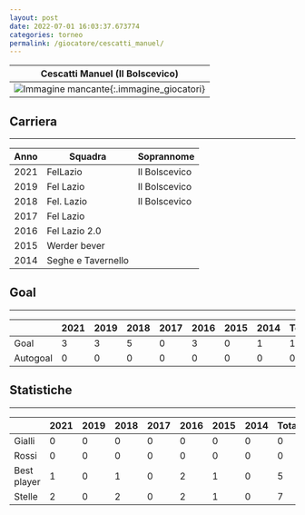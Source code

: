 ```yaml
---
layout: post
date: 2022-07-01 16:03:37.673774
categories: torneo
permalink: /giocatore/cescatti_manuel/
---
```

<link rel='stylesheets' href='./../assets/giocatori.css'>

| Cescatti Manuel (Il Bolscevico) |
|:-----:|
| ![Immagine mancante]('./../../assets/giocatori/cescatti_manuel.png){:.immagine_giocatori} |


## Carriera
----

|Anno|Squadra|Soprannome|
|:---:|---|---|
|2021|FelLazio|Il Bolscevico|
|2019|Fel Lazio|Il Bolscevico|
|2018|Fel. Lazio|Il Bolscevico|
|2017|Fel Lazio||
|2016|Fel Lazio 2.0||
|2015|Werder bever||
|2014|Seghe e Tavernello||


## Goal
----

| |2021|2019|2018|2017|2016|2015|2014| Totale |
|---|---|---|---|---|---|---|---|---|
|Goal|3|3|5|0|3|0|1|15|
|Autogoal|0|0|0|0|0|0|0|0|


## Statistiche
----

| |2021|2019|2018|2017|2016|2015|2014| Totale |
|---|---|---|---|---|---|---|---|---|
|Gialli|0|0|0|0|0|0|0|0|
|Rossi|0|0|0|0|0|0|0|0|
|Best player|1|0|1|0|2|1|0|5|
|Stelle|2|0|2|0|2|1|0|7|
